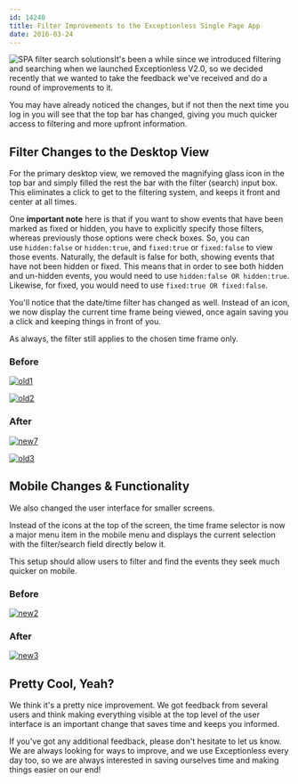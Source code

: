 ```yaml
---
id: 14240
title: Filter Improvements to the Exceptionless Single Page App
date: 2016-03-24
---
```

![SPA filter search solutions](/assets/img/news/user-experience-search-filter-changes.png)It's been a while since we introduced filtering and searching when we launched Exceptionless V2.0, so we decided recently that we wanted to take the feedback we've received and do a round of improvements to it.

You may have already noticed the changes, but if not then the next time you log in you will see that the top bar has changed, giving you much quicker access to filtering and more upfront information.<!--more-->

## Filter Changes to the Desktop View

For the primary desktop view, we removed the magnifying glass icon in the top bar and simply filled the rest the bar with the filter (search) input box. This eliminates a click to get to the filtering system, and keeps it front and center at all times.

One **important note** here is that if you want to show events that have been marked as fixed or hidden, you have to explicitly specify those filters, whereas previously those options were check boxes. So, you can use `hidden:false` or `hidden:true`, and `fixed:true` or `fixed:false` to view those events. Naturally, the default is false for both, showing events that have not been hidden or fixed. This means that in order to see both hidden and un-hidden events, you would need to use `hidden:false OR hidden:true`. Likewise, for fixed, you would need to use `fixed:true OR fixed:false`.

You'll notice that the date/time filter has changed as well. Instead of an icon, we now display the current time frame being viewed, once again saving you a click and keeping things in front of you.

As always, the filter still applies to the chosen time frame only.

### Before

<a href="/assets/img/news/old1.png" rel="attachment wp-att-14241">![old1](/assets/img/old1.png)</a>

<a href="/assets/img/news/old2.png" rel="attachment wp-att-14242">![old2](/assets/img/old2.png)</a>

### After

<a href="/assets/img/news/new7.png" rel="attachment wp-att-14243">![new7](/assets/img/new7.png)</a>

<a href="/assets/img/news/old3.png" rel="attachment wp-att-14244">![old3](/assets/img/old3.png)</a>

## Mobile Changes & Functionality

We also changed the user interface for smaller screens.

Instead of the icons at the top of the screen, the time frame selector is now a major menu item in the mobile menu and displays the current selection with the filter/search field directly below it.

This setup should allow users to filter and find the events they seek much quicker on mobile.

### Before

<a href="/assets/img/news/new2.png" rel="attachment wp-att-14245">![new2](/assets/img/new2.png)</a>



### After

<a href="/assets/img/news/new3.png" rel="attachment wp-att-14247">![new3](/assets/img/new3.png)</a>

## Pretty Cool, Yeah?

We think it's a pretty nice improvement. We got feedback from several users and think making everything visible at the top level of the user interface is an important change that saves time and keeps you informed.

If you've got any additional feedback, please don't hesitate to let us know. We are always looking for ways to improve, and we use Exceptionless every day too, so we are always interested in saving ourselves time and making things easier on our end!
